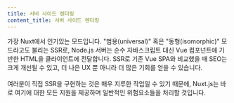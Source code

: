```yaml
---
title: 서버 사이드 렌더링
content_title: 서버 사이드 렌더링
---
```

가장 Nuxt에서 인기있는 모드입니다. "범용(universal)" 혹은 "동형(isomorphic)" 모드라고도 불리는 SSR로, 
Node.js 서버는 순수 자바스크립트 대신 Vue 컴포넌트에 기반한 HTML을 클라이언트에 전달합니다. SSR로 기존 Vue SPA와 비교했을 때 SEO는 크게 개선될 수 있고, 더 나은 UX 뿐 아니라 더 많은 기회를 얻을 수 있습니다. <br><br> 여러분이 직접 SSR을 구현하는 것은 매우 지루한 작업일 수 있기 때문에, Nuxt.js는 바로 여기에 대한 모든 지원을 제공하며 일반적인 위험요소들을 처리할 것입니다.